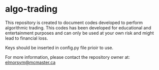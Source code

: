 # algo-trading

This repository is created to document codes developed to perform algorithmic trading. This codes has been developed for educational and entertainment purposes and can only be used at your own risk and might lead to financial loss.

Keys should be inserted in config.py file prioir to use.

For more information, please contact the repository owner at: elmorsym@mcmaster.ca
